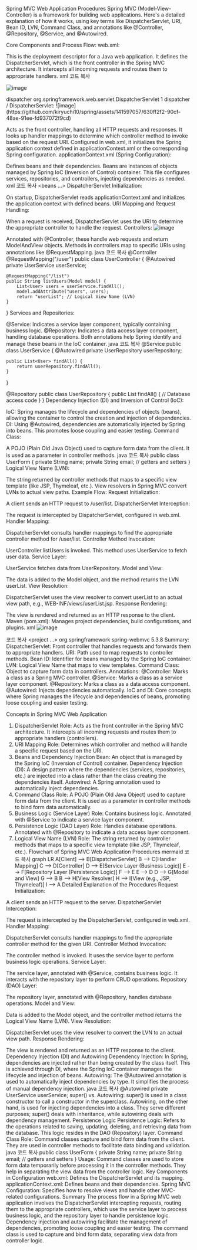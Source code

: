 Spring MVC Web Application Procedures
Spring MVC (Model-View-Controller) is a framework for building web applications. Here's a detailed explanation of how it works, using key terms like DispatcherServlet, URI, Bean ID, LVN, Command Class, and annotations like @Controller, @Repository, @Service, and @Autowired.

Core Components and Process Flow:
web.xml:

This is the deployment descriptor for a Java web application. It defines the DispatcherServlet, which is the front controller in the Spring MVC architecture. It intercepts all incoming requests and routes them to appropriate handlers.
xml
코드 복사

![image](https://github.com/kiryuchi10/spring/assets/141597057/17270e7c-2c73-4587-aa5c-d3f33e922b3c)

<web-app>
    <servlet>
        <servlet-name>dispatcher</servlet-name>
        <servlet-class>org.springframework.web.servlet.DispatcherServlet</servlet-class>
        <load-on-startup>1</load-on-startup>
    </servlet>
    <servlet-mapping>
        <servlet-name>dispatcher</servlet-name>
        <url-pattern>/</url-pattern>
    </servlet-mapping>
</web-app>
DispatcherServlet:
![image](https://github.com/kiryuchi10/spring/assets/141597057/630ff2f2-90cf-48ae-91ee-fd937072f9cd)


Acts as the front controller, handling all HTTP requests and responses. It looks up handler mappings to determine which controller method to invoke based on the request URI.
Configured in web.xml, it initializes the Spring application context defined in applicationContext.xml or the corresponding Spring configuration.
applicationContext.xml (Spring Configuration):

Defines beans and their dependencies. Beans are instances of objects managed by Spring IoC (Inversion of Control) container.
This file configures services, repositories, and controllers, injecting dependencies as needed.
xml
코드 복사
<beans ...>
    <!-- Bean definitions -->
    <bean id="myService" class="com.example.MyService"/>
    <bean id="myRepository" class="com.example.MyRepository"/>
</beans>
DispatcherServlet Initialization:

On startup, DispatcherServlet reads applicationContext.xml and initializes the application context with defined beans.
URI Mapping and Request Handling:

When a request is received, DispatcherServlet uses the URI to determine the appropriate controller to handle the request.
Controllers:
![image](https://github.com/kiryuchi10/spring/assets/141597057/83623465-deaf-454c-b015-23775cd9e22a)

Annotated with @Controller, these handle web requests and return ModelAndView objects.
Methods in controllers map to specific URIs using annotations like @RequestMapping.
java
코드 복사
@Controller
@RequestMapping("/user")
public class UserController {
    @Autowired
    private UserService userService;

    @RequestMapping("/list")
    public String listUsers(Model model) {
        List<User> users = userService.findAll();
        model.addAttribute("users", users);
        return "userList"; // Logical View Name (LVN)
    }
}
Services and Repositories:

@Service: Indicates a service layer component, typically containing business logic.
@Repository: Indicates a data access layer component, handling database operations.
Both annotations help Spring identify and manage these beans in the IoC container.
java
코드 복사
@Service
public class UserService {
    @Autowired
    private UserRepository userRepository;

    public List<User> findAll() {
        return userRepository.findAll();
    }
}

@Repository
public class UserRepository {
    public List<User> findAll() {
        // Database access code
    }
}
Dependency Injection (DI) and Inversion of Control (IoC):

IoC: Spring manages the lifecycle and dependencies of objects (beans), allowing the container to control the creation and injection of dependencies.
DI: Using @Autowired, dependencies are automatically injected by Spring into beans. This promotes loose coupling and easier testing.
Command Class:

A POJO (Plain Old Java Object) used to capture form data from the client. It is used as a parameter in controller methods.
java
코드 복사
public class UserForm {
    private String name;
    private String email;
    // getters and setters
}
Logical View Name (LVN):

The string returned by controller methods that maps to a specific view template (like JSP, Thymeleaf, etc.).
View resolvers in Spring MVC convert LVNs to actual view paths.
Example Flow:
Request Initialization:

A client sends an HTTP request to /user/list.
DispatcherServlet Interception:

The request is intercepted by DispatcherServlet, configured in web.xml.
Handler Mapping:

DispatcherServlet consults handler mappings to find the appropriate controller method for /user/list.
Controller Method Invocation:

UserController.listUsers is invoked. This method uses UserService to fetch user data.
Service Layer:

UserService fetches data from UserRepository.
Model and View:

The data is added to the Model object, and the method returns the LVN userList.
View Resolution:

DispatcherServlet uses the view resolver to convert userList to an actual view path, e.g., WEB-INF/views/userList.jsp.
Response Rendering:

The view is rendered and returned as an HTTP response to the client.
Maven (pom.xml):
Manages project dependencies, build configurations, and plugins.
xml
![image](https://github.com/kiryuchi10/spring/assets/141597057/0d31556b-3a9c-46b9-bcba-847cc52cd5dc)

코드 복사
<project ...>
    <dependencies>
        <dependency>
            <groupId>org.springframework</groupId>
            <artifactId>spring-webmvc</artifactId>
            <version>5.3.8</version>
        </dependency>
        <!-- Other dependencies -->
    </dependencies>
</project>
Summary:
DispatcherServlet: Front controller that handles requests and forwards them to appropriate handlers.
URI: Path used to map requests to controller methods.
Bean ID: Identifier for beans managed by the Spring IoC container.
LVN: Logical View Name that maps to view templates.
Command Class: Object to capture form data in controllers.
Annotations:
@Controller: Marks a class as a Spring MVC controller.
@Service: Marks a class as a service layer component.
@Repository: Marks a class as a data access component.
@Autowired: Injects dependencies automatically.
IoC and DI: Core concepts where Spring manages the lifecycle and dependencies of beans, promoting loose coupling and easier testing.


Concepts in Spring MVC Web Application
1. DispatcherServlet
Role: Acts as the front controller in the Spring MVC architecture. It intercepts all incoming requests and routes them to appropriate handlers (controllers).
2. URI Mapping
Role: Determines which controller and method will handle a specific request based on the URI.
3. Beans and Dependency Injection
Bean: An object that is managed by the Spring IoC (Inversion of Control) container.
Dependency Injection (DI): A design pattern where the dependencies (services, repositories, etc.) are injected into a class rather than the class creating the dependencies itself.
Autowired: A Spring annotation used to automatically inject dependencies.
4. Command Class
Role: A POJO (Plain Old Java Object) used to capture form data from the client. It is used as a parameter in controller methods to bind form data automatically.
5. Business Logic (Service Layer)
Role: Contains business logic. Annotated with @Service to indicate a service layer component.
6. Persistence Logic (DAO Layer)
Role: Handles database operations. Annotated with @Repository to indicate a data access layer component.
7. Logical View Name (LVN)
Role: The string returned by controller methods that maps to a specific view template (like JSP, Thymeleaf, etc.).
Flowchart of Spring MVC Web Application Procedures
mermaid
코드 복사
graph LR
A[Client] --> B[DispatcherServlet]
B --> C[Handler Mapping]
C --> D[Controller]
D --> E[Service Layer (Business Logic)]
E --> F[Repository Layer (Persistence Logic)]
F --> E
E --> D
D --> G[Model and View]
G --> B
B --> H[View Resolver]
H --> I[View (e.g., JSP, Thymeleaf)]
I --> A
Detailed Explanation of the Procedures
Request Initialization:

A client sends an HTTP request to the server.
DispatcherServlet Interception:

The request is intercepted by the DispatcherServlet, configured in web.xml.
Handler Mapping:

DispatcherServlet consults handler mappings to find the appropriate controller method for the given URI.
Controller Method Invocation:

The controller method is invoked. It uses the service layer to perform business logic operations.
Service Layer:

The service layer, annotated with @Service, contains business logic. It interacts with the repository layer to perform CRUD operations.
Repository (DAO) Layer:

The repository layer, annotated with @Repository, handles database operations.
Model and View:

Data is added to the Model object, and the controller method returns the Logical View Name (LVN).
View Resolution:

DispatcherServlet uses the view resolver to convert the LVN to an actual view path.
Response Rendering:

The view is rendered and returned as an HTTP response to the client.
Dependency Injection (DI) and Autowiring
Dependency Injection: In Spring, dependencies are injected rather than being created by the class itself. This is achieved through DI, where the Spring IoC container manages the lifecycle and injection of beans.
Autowiring: The @Autowired annotation is used to automatically inject dependencies by type. It simplifies the process of manual dependency injection.
java
코드 복사
@Autowired
private UserService userService;
super() vs. Autowiring: super() is used in a class constructor to call a constructor in the superclass. Autowiring, on the other hand, is used for injecting dependencies into a class. They serve different purposes; super() deals with inheritance, while autowiring deals with dependency management.
Persistence Logic
Persistence Logic: Refers to the operations related to saving, updating, deleting, and retrieving data from the database. This logic resides in the DAO (Repository) layer.
Command Class
Role: Command classes capture and bind form data from the client. They are used in controller methods to facilitate data binding and validation.
java
코드 복사
public class UserForm {
    private String name;
    private String email;
    // getters and setters
}
Usage: Command classes are used to store form data temporarily before processing it in the controller methods. They help in separating the view data from the controller logic.
Key Components in Configuration
web.xml: Defines the DispatcherServlet and its mapping.
applicationContext.xml: Defines beans and their dependencies.
Spring MVC Configuration: Specifies how to resolve views and handle other MVC-related configurations.
Summary
The process flow in a Spring MVC web application involves the DispatcherServlet intercepting requests, routing them to the appropriate controllers, which use the service layer to process business logic, and the repository layer to handle persistence logic. Dependency injection and autowiring facilitate the management of dependencies, promoting loose coupling and easier testing. The command class is used to capture and bind form data, separating view data from controller logic.
